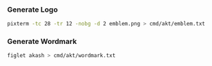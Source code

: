 

### Generate Logo

```sh
pixterm -tc 28 -tr 12 -nobg -d 2 emblem.png > cmd/akt/emblem.txt
```

### Generate Wordmark

```sh
figlet akash > cmd/akt/wordmark.txt
```
